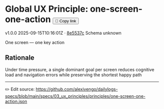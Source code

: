 # Global UX Principle: one-screen-one-action <button class="copy-link" aria-label="Copy page link" onclick="window.spechubCopyLink && window.spechubCopyLink()">🔗 Copy link</button>

<p class="badges">
  <span class="badge version">v1.0.0</span>
  <span class="badge build">2025-09-15T10:16:01Z · <a href="https://github.com/alexivengo/dailylogs-specs/commit/8e5537c" target="_blank" rel="noopener" class="sha">8e5537c</a></span>
  <span class="badge schema unknown">Schema unknown</span>
</p>

One screen — one key action

## Rationale
Under time pressure, a single dominant goal per screen reduces cognitive load and navigation errors while preserving the shortest happy path



---
✏️ Edit source: https://github.com/alexivengo/dailylogs-specs/blob/main/specs/03_ux_principles/principles/one-screen-one-action.json